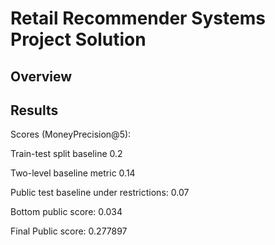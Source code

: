 # Retail Recommender Systems Project Solution

## Overview


## Results

Scores (MoneyPrecision@5):

Train-test split baseline 0.2

Two-level baseline metric 0.14

Public test baseline under restrictions: 0.07

Bottom public score: 0.034

Final Public score: 0.277897


